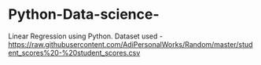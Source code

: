 # Python-Data-science-
Linear Regression using Python.
Dataset used - https://raw.githubusercontent.com/AdiPersonalWorks/Random/master/student_scores%20-%20student_scores.csv
